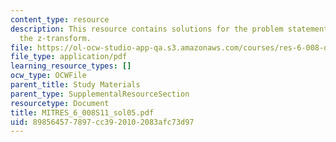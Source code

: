 ```yaml
---
content_type: resource
description: This resource contains solutions for the problem statements related to
  the z-transform.
file: https://ol-ocw-studio-app-qa.s3.amazonaws.com/courses/res-6-008-digital-signal-processing-spring-2011/898564577897cc3920102083afc73d97_MITRES_6_008S11_sol05.pdf
file_type: application/pdf
learning_resource_types: []
ocw_type: OCWFile
parent_title: Study Materials
parent_type: SupplementalResourceSection
resourcetype: Document
title: MITRES_6_008S11_sol05.pdf
uid: 89856457-7897-cc39-2010-2083afc73d97
---
```

